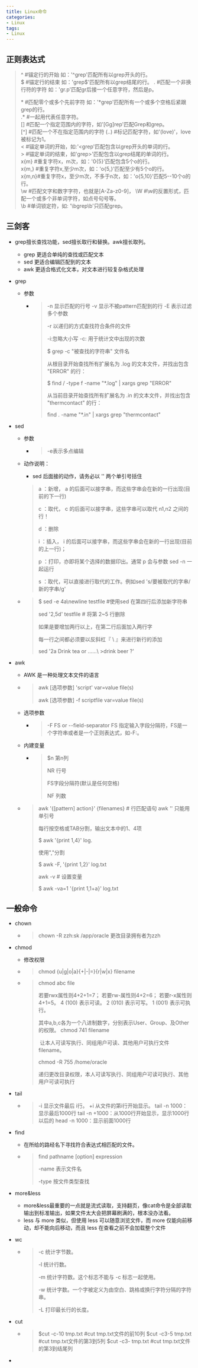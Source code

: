 ```yaml
---
title: Linux命令
categories:
- Linux
tags:
- Linux
---
```



## 正则表达式

> ^    #锚定行的开始 如：'^grep'匹配所有以grep开头的行。    
> $    #锚定行的结束 如：'grep$'匹配所有以grep结尾的行。 
> .    #匹配一个非换行符的字符 如：'gr.p'匹配gr后接一个任意字符，然后是p。
>
> \*   #匹配零个或多个先前字符 如：'*grep'匹配所有一个或多个空格后紧跟grep的行。  
> .\*   #一起用代表任意字符。   
> []   #匹配一个指定范围内的字符，如'[Gg]rep'匹配Grep和grep。    
> [^]  #匹配一个不在指定范围内的字符
> \(..\)  #标记匹配字符，如'\(love\)'，love被标记为1。    
> \<      #锚定单词的开始，如:'\<grep'匹配包含以grep开头的单词的行。    
> \>      #锚定单词的结束，如'grep\>'匹配包含以grep结尾的单词的行。    
> x\{m\}  #重复字符x，m次，如：'0\{5\}'匹配包含5个o的行。    
> x\{m,\} #重复字符x,至少m次，如：'o\{5,\}'匹配至少有5个o的行。    
> x\{m,n\}#重复字符x，至少m次，不多于n次，如：'o\{5,10\}'匹配5--10个o的行。   
> \w    #匹配文字和数字字符，也就是[A-Za-z0-9]，
> \W    #\w的反置形式，匹配一个或多个非单词字符，如点号句号等。   
> \b    #单词锁定符，如: '\bgrep\b'只匹配grep。



## 三剑客

- grep擅长查找功能，sed擅长取行和替换。awk擅长取列。

  -    grep 更适合单纯的查找或匹配文本
  -    sed 更适合编辑匹配到的文本
  -    awk 更适合格式化文本，对文本进行较复杂格式处理

- grep

  - 参数

    - > -n 显示匹配的行号
      > -v 显示不被pattern匹配到的行
      > -E  表示过滤 多个参数
      >
      > -r 以递归的方式查找符合条件的文件
      >
      > -i:忽略大小写
      > -c: 用于统计文中出现的次数 
      >
      > $ grep -c "被查找的字符串" 文件名
      >
      > 
      >
      > 从根目录开始查找所有扩展名为 .log 的文本文件，并找出包含 "ERROR" 的行：
      >
      > $ find / -type f -name "*.log" | xargs grep "ERROR"
      >
      > 
      >
      > 从当前目录开始查找所有扩展名为 .in 的文本文件，并找出包含 "thermcontact" 的行：
      >
      > find . -name "*.in" | xargs grep "thermcontact"

- sed

  - 参数

    - > -e表示多点编辑

  - 动作说明：

    - sed 后面接的动作，请务必以 '' 两个单引号括住

    >  a ：新增， a 的后面可以接字串，而这些字串会在新的一行出现(目前的下一行)
    >
    >  c ：取代， c 的后面可以接字串，这些字串可以取代 n1,n2 之间的行！
    >
    >  d ：删除
    >
    >  i ：插入， i 的后面可以接字串，而这些字串会在新的一行出现(目前的上一行)；
    >
    >  p ：打印，亦即将某个选择的数据印出。通常 p 会与参数 sed -n 一起运行
    >
    >  s ：取代，可以直接进行取代的工作。例如sed 's/要被取代的字串/新的字串/g'

  - > $ sed -e 4a\newline testfile #使用sed 在第四行后添加新字符串  
    >
    > 
    >
    > sed '2,5d' testfile  # 将第 2~5 行删除
    >
    > 
    >
    > 如果是要增加两行以上，在第二行后面加入两行字
    >
    > 每一行之间都必须要以反斜杠『 \ 』来进行新行的添加
    >
    > sed '2a Drink tea or ......\ >drink beer ?'

- awk

  - AWK 是一种处理文本文件的语言

  - > awk [选项参数] 'script' var=value file(s)
    >
    > awk [选项参数] -f scriptfile var=value file(s)

  - 选项参数

    - > -F FS or --field-separator FS
      > 指定输入字段分隔符，FS是一个字符串或者是一个正则表达式，如-F:。

  - 内建变量

    - > $n 第n列
      >
      > NR 行号
      >
      > FS字段分隔符(默认是任何空格)
      >
      > NF 列数

  - > awk '{[pattern] action}' {filenames}   # 行匹配语句 awk '' 只能用单引号
    >
    > 每行按空格或TAB分割，输出文本中的1、4项
    >
    > $ awk '{print $1,$4}' log.
    >
    > 
    >
    > 使用","分割
    >
    > $  awk -F, '{print $1,$2}'   log.txt
    >
    > 
    >
    > awk -v  # 设置变量
    >
    > $ awk -va=1 '{print $1,$1+a}' log.txt







## 一般命令

- chown

  - > chown -R zzh:sk /app/oracle 
    >  更改目录拥有者为zzh

- chmod

  - 修改权限

  - > chmod {u|g|o|a}{+|-|=}{r|w|x} filename

  - > chmod abc file 
    >
    >   若要rwx属性则4+2+1=7； 
    >   若要rw-属性则4+2=6； 
    >   若要r-x属性则4+1=5。 
    > 	      4 (100)    表示可读。 
    >           2 (010)    表示可写。 
    >           1 (001)    表示可执行。 
    >
    >  其中a,b,c各为一个八进制数字，分别表示User、Group、及Other的权限。 
    > chmod 741 filename 
    >
    > ​        让本人可读写执行、同组用户可读、其他用户可执行文件filename。 
    >
    > chmod -R 755 /home/oracle 
    >
    > 递归更改目录权限，本人可读写执行、同组用户可读可执行、其他用户可读可执行 

- tail

  - >  -i     显示文件最后 i行。 
    >  +i    从文件的第i行开始显示。
    > tail -n 1000：显示最后1000行
    > tail -n +1000：从1000行开始显示，显示1000行以后的
    > head -n 1000：显示前面1000行     

- find

  - 在所给的路经名下寻找符合表达式相匹配的文件。 

  - > find pathname [option] expression 
    >
    > -name     表示文件名 
    >
    >  -type     按文件类型查找 

- more&less

  - more&less最重要的一点就是流式读取，支持翻页，像cat命令是全部读取输出到标准输出，如果文件太大会把屏幕刷满的，根本没办法看。
  - less 与 more 类似，但使用 less 可以随意浏览文件，而 more 仅能向前移动，却不能向后移动，而且 less 在查看之前不会加载整个文件

- wc

  - > -c 统计字节数。
    >
    > -l 统计行数。
    >
    > -m 统计字符数。这个标志不能与 -c 标志一起使用。
    >
    > -w 统计字数。一个字被定义为由空白、跳格或换行字符分隔的字符串。
    >
    > -L 打印最长行的长度。

- cut

  - > $cut -c-10 tmp.txt  #cut tmp.txt文件的前10列
    > $cut -c3-5 tmp.txt  #cut tmp.txt文件的第3到5列
    > $cut -c3- tmp.txt  #cut tmp.txt文件的第3到结尾列

- 































